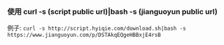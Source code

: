 ### 使用 curl -s (script public url)|bash -s (jianguoyun public url)  ###
例子: `curl -s http://script.hyiqie.com/download.sh|bash -s https://www.jianguoyun.com/p/DSTAkqEQgeHBBxjE4rsB `
